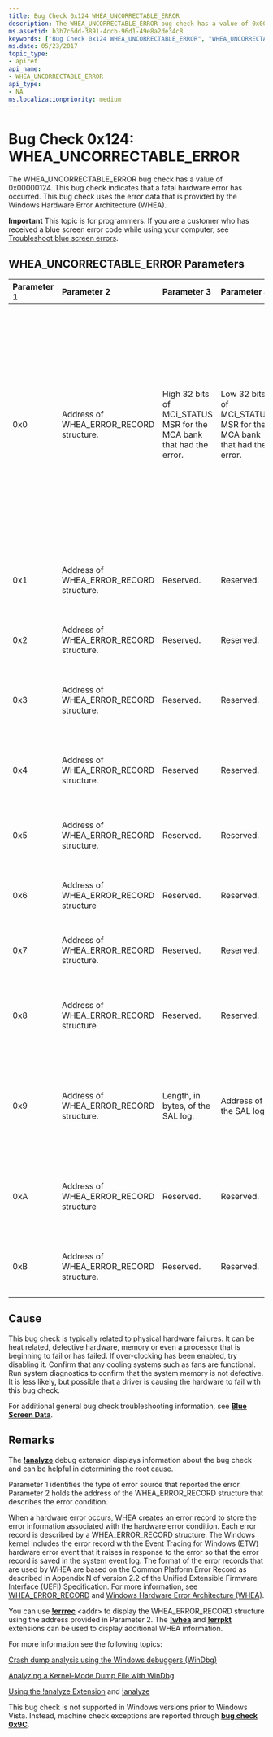 ```yaml
---
title: Bug Check 0x124 WHEA_UNCORRECTABLE_ERROR
description: The WHEA_UNCORRECTABLE_ERROR bug check has a value of 0x00000124. This bug check indicates that a fatal hardware error has occurred. 
ms.assetid: b3b7c6dd-3891-4ccb-96d1-49e8a2de34c8
keywords: ["Bug Check 0x124 WHEA_UNCORRECTABLE_ERROR", "WHEA_UNCORRECTABLE_ERROR"]
ms.date: 05/23/2017
topic_type:
- apiref
api_name:
- WHEA_UNCORRECTABLE_ERROR
api_type:
- NA
ms.localizationpriority: medium
---
```


# Bug Check 0x124: WHEA\_UNCORRECTABLE\_ERROR


The WHEA\_UNCORRECTABLE\_ERROR bug check has a value of 0x00000124. This bug check indicates that a fatal hardware error has occurred. This bug check uses the error data that is provided by the Windows Hardware Error Architecture (WHEA).

**Important** This topic is for programmers. If you are a customer who has received a blue screen error code while using your computer, see [Troubleshoot blue screen errors](https://windows.microsoft.com/windows-10/troubleshoot-blue-screen-errors).

## WHEA\_UNCORRECTABLE\_ERROR Parameters


<table>
<colgroup>
<col width="20%" />
<col width="20%" />
<col width="20%" />
<col width="20%" />
<col width="20%" />
</colgroup>
<thead>
<tr class="header">
<th align="left">Parameter 1</th>
<th align="left">Parameter 2</th>
<th align="left">Parameter 3</th>
<th align="left">Parameter 4</th>
<th align="left">Cause of error</th>
</tr>
</thead>
<tbody>
<tr class="odd">
<td align="left"><p>0x0</p></td>
<td align="left"><p>Address of WHEA_ERROR_RECORD structure.</p></td>
<td align="left"><p>High 32 bits of MCi_STATUS MSR for the MCA bank that had the error.</p></td>
<td align="left"><p>Low 32 bits of MCi_STATUS MSR for the MCA bank that had the error.</p></td>
<td align="left"><p>A machine check exception occurred.</p>
<p>These parameter descriptions apply if the processor is based on the x64 architecture, or the x86 architecture that has the MCA feature available (for example, Intel Pentium Pro, Pentium IV, or Xeon).</p></td>
</tr>
<tr class="even">
<td align="left"><p>0x1</p></td>
<td align="left"><p>Address of WHEA_ERROR_RECORD structure.</p></td>
<td align="left"><p>Reserved.</p></td>
<td align="left"><p>Reserved.</p></td>
<td align="left"><p>A corrected machine check exception occurred.</p></td>
</tr>
<tr class="odd">
<td align="left"><p>0x2</p></td>
<td align="left"><p>Address of WHEA_ERROR_RECORD structure.</p></td>
<td align="left"><p>Reserved.</p></td>
<td align="left"><p>Reserved.</p></td>
<td align="left"><p>A corrected platform error occurred.</p></td>
</tr>
<tr class="even">
<td align="left"><p>0x3</p></td>
<td align="left"><p>Address of WHEA_ERROR_RECORD structure.</p></td>
<td align="left"><p>Reserved.</p></td>
<td align="left"><p>Reserved.</p></td>
<td align="left"><p>A nonmaskable Interrupt (NMI) error occurred.</p></td>
</tr>
<tr class="odd">
<td align="left"><p>0x4</p></td>
<td align="left"><p>Address of WHEA_ERROR_RECORD structure.</p></td>
<td align="left"><p>Reserved</p></td>
<td align="left"><p>Reserved.</p></td>
<td align="left"><p>An uncorrectable PCI Express error occurred.</p></td>
</tr>
<tr class="even">
<td align="left"><p>0x5</p></td>
<td align="left"><p>Address of WHEA_ERROR_RECORD structure.</p></td>
<td align="left"><p>Reserved.</p></td>
<td align="left"><p>Reserved.</p></td>
<td align="left"><p>A generic hardware error occurred.</p></td>
</tr>
<tr class="odd">
<td align="left"><p>0x6</p></td>
<td align="left"><p>Address of WHEA_ERROR_RECORD structure</p></td>
<td align="left"><p>Reserved.</p></td>
<td align="left"><p>Reserved.</p></td>
<td align="left"><p>An initialization error occurred.</p></td>
</tr>
<tr class="even">
<td align="left"><p>0x7</p></td>
<td align="left"><p>Address of WHEA_ERROR_RECORD structure.</p></td>
<td align="left"><p>Reserved.</p></td>
<td align="left"><p>Reserved.</p></td>
<td align="left"><p>A BOOT error occurred.</p></td>
</tr>
<tr class="odd">
<td align="left"><p>0x8</p></td>
<td align="left"><p>Address of WHEA_ERROR_RECORD structure</p></td>
<td align="left"><p>Reserved.</p></td>
<td align="left"><p>Reserved.</p></td>
<td align="left"><p>A Scalable Coherent Interface (SCI) generic error occurred.</p></td>
</tr>
<tr class="even">
<td align="left"><p>0x9</p></td>
<td align="left"><p>Address of WHEA_ERROR_RECORD structure.</p></td>
<td align="left"><p>Length, in bytes, of the SAL log.</p></td>
<td align="left"><p>Address of the SAL log.</p></td>
<td align="left"><p>An uncorrectable Itanium-based machine check abort error occurred.</p></td>
</tr>
<tr class="odd">
<td align="left"><p>0xA</p></td>
<td align="left"><p>Address of WHEA_ERROR_RECORD structure</p></td>
<td align="left"><p>Reserved.</p></td>
<td align="left"><p>Reserved.</p></td>
<td align="left"><p>A corrected Itanium-based machine check error occurred.</p></td>
</tr>
<tr class="even">
<td align="left"><p>0xB</p></td>
<td align="left"><p>Address of WHEA_ERROR_RECORD structure.</p></td>
<td align="left"><p>Reserved.</p></td>
<td align="left"><p>Reserved.</p></td>
<td align="left"><p>A corrected Itanium platform error occurred.</p></td>
</tr>
</tbody>
</table>

 

Cause
-----

This bug check is typically related to physical hardware failures. It can be heat related, defective hardware, memory or even a processor that is beginning to fail or has failed. If over-clocking has been enabled, try disabling it. Confirm that any cooling systems such as fans are functional. Run system diagnostics to confirm that the system memory is not defective. It is less likely, but possible that a driver is causing the hardware to fail with this bug check.

For additional general bug check troubleshooting information, see [**Blue Screen Data**](blue-screen-data.md).

Remarks
-------

The [**!analyze**](-analyze.md) debug extension displays information about the bug check and can be helpful in determining the root cause.

Parameter 1 identifies the type of error source that reported the error. Parameter 2 holds the address of the WHEA\_ERROR\_RECORD structure that describes the error condition.

When a hardware error occurs, WHEA creates an error record to store the error information associated with the hardware error condition. Each error record is described by a WHEA\_ERROR\_RECORD structure. The Windows kernel includes the error record with the Event Tracing for Windows (ETW) hardware error event that it raises in response to the error so that the error record is saved in the system event log. The format of the error records that are used by WHEA are based on the Common Platform Error Record as described in Appendix N of version 2.2 of the Unified Extensible Firmware Interface (UEFI) Specification. For more information, see [WHEA\_ERROR\_RECORD](https://msdn.microsoft.com/library/windows/hardware/ff560483) and [Windows Hardware Error Architecture (WHEA)](https://msdn.microsoft.com/library/windows/hardware/ff559509).

You can use [**!errrec**](-errrec.md) &lt;addr&gt; to display the WHEA\_ERROR\_RECORD structure using the address provided in Parameter 2. The [**!whea**](-whea.md) and [**!errpkt**](-errpkt.md) extensions can be used to display additional WHEA information.

For more information see the following topics:

[Crash dump analysis using the Windows debuggers (WinDbg)](crash-dump-files.md)

[Analyzing a Kernel-Mode Dump File with WinDbg](analyzing-a-kernel-mode-dump-file-with-windbg.md)

[Using the !analyze Extension](using-the--analyze-extension.md) and [!analyze](-analyze.md)

This bug check is not supported in Windows versions prior to Windows Vista. Instead, machine check exceptions are reported through [**bug check 0x9C**](bug-check-0x9c--machine-check-exception.md).

 

 




